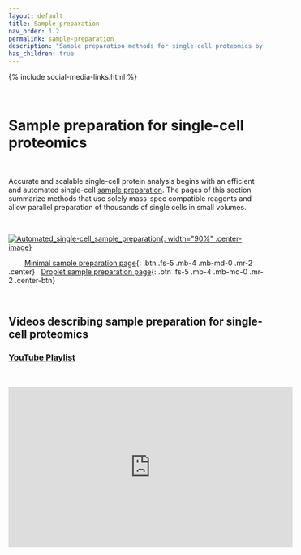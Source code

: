 ```yaml
---
layout: default
title: Sample preparation
nav_order: 1.2
permalink: sample-preparation
description: "Sample preparation methods for single-cell proteomics by mass-spectrometry. Automated and massively parallel sample preparation."
has_children: true
---
```

{% include social-media-links.html %}

&nbsp;

# Sample preparation for single-cell proteomics

&nbsp;

Accurate and scalable single-cell protein analysis begins with an efficient and automated single-cell [sample preparation](https://sample-prep.slavovlab.net). The pages of this section summarize methods that use solely mass-spec compatible reagents and allow parallel preparation of thousands of single cells in small volumes.

&nbsp;

[![Automated_single-cell_sample_preparation](https://sample-prep.slavovlab.net/assets/images/Automated_single-cell_sample_preparation.png){: width="90%" .center-image}](https://sample-prep.slavovlab.net)


 &nbsp;   &nbsp;  &nbsp;   &nbsp; [Minimal sample preparation page](mPOP){: .btn .fs-5 .mb-4 .mb-md-0 .mr-2 .center} &nbsp;
[Droplet sample preparation page](nPOP){: .btn .fs-5 .mb-4 .mb-md-0 .mr-2 .center-btn}

&nbsp;


## Videos describing sample preparation for single-cell proteomics

### [YouTube Playlist](https://youtube.com/playlist?list=PLHLRxq8iKFsKQWxfn4uZppIwyhpYrY0Fd)

&nbsp;

<iframe width="560" height="315" align="center" src="https://www.youtube.com/embed/chinY96ngi0" title="YouTube video player" frameborder="0" allow="accelerometer; autoplay; clipboard-write; encrypted-media; gyroscope; picture-in-picture" allowfullscreen></iframe>

&nbsp;
